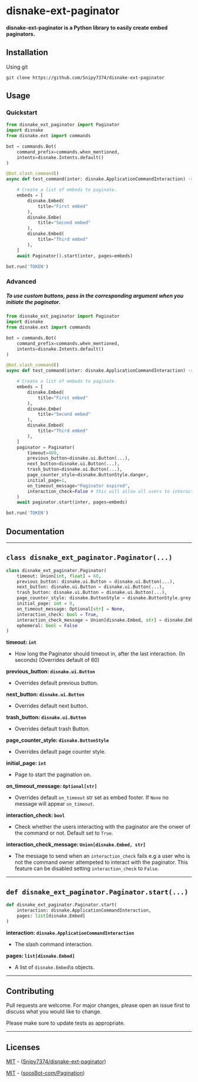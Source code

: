 # disnake-ext-paginator

#### **disnake-ext-paginator** is a Python library to easily create embed paginators.

## Installation

Using git
```
git clone https://github.com/Snipy7374/disnake-ext-paginator
```


## Usage

### Quickstart
```python
from disnake_ext_paginator import Paginator
import disnake
from disnake.ext import commands

bot = commands.Bot(
    command_prefix=commands.when_mentioned,
    intents=disnake.Intents.default()
)

@bot.slash_command()
async def test_command(inter: disnake.ApplicationCommandInteraction) -> None:

    # Create a list of embeds to paginate.
    embeds = [
        disnake.Embed(
            title="First embed"
        ),
        disnake.Embe(
            title="Second embed"
        ),
        disnake.Embed(
            title="Third embed"
        ),
    ]
    await Paginator().start(inter, pages=embeds)

bot.run('TOKEN')
```

### Advanced

##### To use custom buttons, pass in the corresponding argument when you initiate the paginator.

```python
from disnake_ext_paginator import Paginator
import disnake
from disnake.ext import commands

bot = commands.Bot(
    command_prefix=commands.when_mentioned,
    intents=disnake.Intents.default()
)

@bot.slash_command()
async def test_command(inter: disnake.ApplicationCommandInteraction) -> None:

    # Create a list of embeds to paginate.
    embeds = [
        disnake.Embed(
            title="First embed"
        ),
        disnake.Embe(
            title="Second embed"
        ),
        disnake.Embed(
            title="Third embed"
        ),
    ]
    paginator = Paginator(
        timeout=400,
        previous_button=disnake.ui.Button(...),
        next_button=disnake.ui.Button(...),
        trash_button=disnake.ui.Button(...),
        page_counter_style=disnake.ButtonStyle.danger,
        initial_page=1,
        on_timeout_message="Paginator expired",
        interaction_check=False # this will allow all users to interact with the paginator
    )
    await paginator.start(inter, pages=embeds)

bot.run('TOKEN')
```
## Documentation
-----
## `class disnake_ext_paginator.Paginator(...)`
```python
class disnake_ext_paginator.Paginator(
    timeout: Union[int, float] = 60,
    previous_button: disnake.ui.Button = disnake.ui.Button(...),
    next_button: disnake.ui.Button = disnake.ui.Button(...),
    trash_button: disnake.ui.Button = disnake.ui.Button(...),
    page_counter_style: disnake.ButtonStyle = disnake.ButtonStyle.grey,
    initial_page: int = 0,
    on_timeout_message: Optional[str] = None,
    interaction_check: bool = True,
    interaction_check_message = Union[disnake.Embed, str] = disnake.Embed(...),
    ephemeral: bool = False
)
```

**timeout: `int`**
    
- How long the Paginator should timeout in, after the last interaction. (In seconds) (Overrides default of 60)


**previous_button: `disnake.ui.Button`**
    
- Overrides default previous button.


**next_button: `disnake.ui.Button`**
- Overrides default next button.


**trash_button: `disnake.ui.Button`**
- Overrides default trash Button.


**page_counter_style: `disnake.ButtonStyle`**
- Overrides default page counter style.


**initial_page: `int`**
- Page to start the pagination on.


**on_timeout_message: `Optional[str]`**

- Overrides default `on_timeout` str set as embed footer. 
If `None` no message will appear `on_timeout`.


**interaction_check: `bool`**
- Check whether the users interacting with the paginator are the onwer 
of the command or not. Default set to `True`.


**interaction_check_message: `Union[disnake.Embed, str]`**
- The message to send when an `interaction_check` fails e.g a user
who is not the command owner attempeted to interact with the paginator.
This feature can be disabled setting `interaction_check` to `False`.
-----
## `def disnake_ext_paginator.Paginator.start(...)`
```python
def disnake_ext_paginator.Paginator.start(
    interaction: disnake.ApplicationCommandInteraction,
    pages: list[disnake.Embed]
)
```

**interaction: `disnake.ApplicationCommandInteraction`**

- The slash command interaction.

**pages: `list[disnake.Embed]`**

- A list of `disnake.Embed`\s objects.
-----
## Contributing
Pull requests are welcome. For major changes, please open an issue first to discuss what you would like to change.

Please make sure to update tests as appropriate.

-----
## Licenses
[MIT](https://choosealicense.com/licenses/mit/) - ([Snipy7374/disnake-ext-paginator](https://github.com/Snipy7374/disnake-ext-paginator))

[MIT](https://choosealicense.com/licenses/mit/) - ([soosBot-com/Pagination](https://github.com/soosBot-com/Pagination))